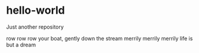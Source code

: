 # hello-world
Just another repository

row row row your boat, gently down the stream
merrily merrily merrily life is but a dream
